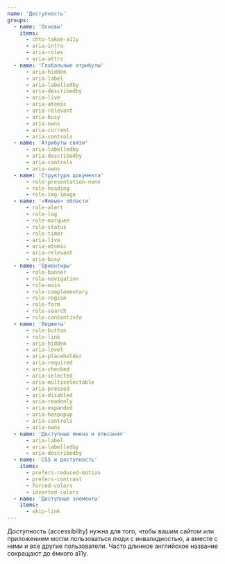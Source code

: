 ```yaml
---
name: 'Доступность'
groups:
  - name: 'Основы'
    items:
      - chto-takoe-a11y
      - aria-intro
      - aria-roles
      - aria-attrs
  - name: 'Глобальные атрибуты'
      - aria-hidden
      - aria-label
      - aria-labelledby
      - aria-describedby
      - aria-live
      - aria-atomic
      - aria-relevant
      - aria-busy
      - aria-owns
      - aria-current
      - aria-controls
  - name: 'Атрибуты связи'
      - aria-labelledby
      - aria-describedby
      - aria-controls
      - aria-owns
  - name: 'Структура документа'
      - role-presentation-none
      - role-heading
      - role-img-image
  - name: '«Живые» области'
      - role-alert
      - role-log
      - role-marquee
      - role-status
      - role-timer
      - aria-live
      - aria-atomic
      - aria-relevant
      - aria-busy
  - name: 'Ориентиры'
      - role-banner
      - role-navigation
      - role-main
      - role-complementary
      - role-region
      - role-form
      - role-search
      - role-contentinfo
  - name: 'Виджеты'
      - role-button
      - role-link
      - aria-hidden
      - aria-level
      - aria-placeholder
      - aria-required
      - aria-checked
      - aria-selected
      - aria-multiselectable
      - aria-pressed
      - aria-disabled
      - aria-readonly
      - aria-expanded
      - aria-haspopup
      - aria-controls
      - aria-owns
  - name: 'Доступные имена и описания'
      - aria-label
      - aria-labelledby
      - aria-describedby
  - name: 'CSS и доступность'
    items:
      - prefers-reduced-motion
      - prefers-contrast
      - forced-colors
      - inverted-colors
  - name: 'Доступные элементы'
    items:
      - skip-link
---
```


Доступность (accessibility) нужна для того, чтобы вашим сайтом или приложением могли пользоваться люди с инвалидностью, а вместе с ними и все другие пользователи. Часто длинное английское название сокращают до ёмкого a11y.
